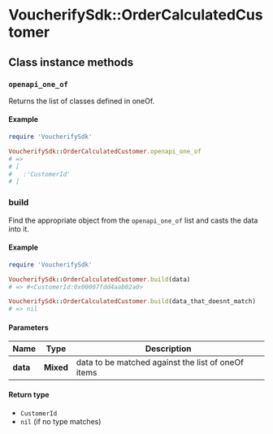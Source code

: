 # VoucherifySdk::OrderCalculatedCustomer

## Class instance methods

### `openapi_one_of`

Returns the list of classes defined in oneOf.

#### Example

```ruby
require 'VoucherifySdk'

VoucherifySdk::OrderCalculatedCustomer.openapi_one_of
# =>
# [
#   :'CustomerId'
# ]
```

### build

Find the appropriate object from the `openapi_one_of` list and casts the data into it.

#### Example

```ruby
require 'VoucherifySdk'

VoucherifySdk::OrderCalculatedCustomer.build(data)
# => #<CustomerId:0x00007fdd4aab02a0>

VoucherifySdk::OrderCalculatedCustomer.build(data_that_doesnt_match)
# => nil
```

#### Parameters

| Name | Type | Description |
| ---- | ---- | ----------- |
| **data** | **Mixed** | data to be matched against the list of oneOf items |

#### Return type

- `CustomerId`
- `nil` (if no type matches)

